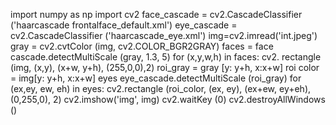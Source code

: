 import numpy as np
 import cv2
 face_cascade = cv2.CascadeClassifier ('haarcascade
 frontalface_default.xml')
 eye_cascade = cv2.CascadeClassifier ('haarcascade_eye.xml')
 img=cv2.imread('int.jpeg')
 gray = cv2.cvtColor (img, cv2.COLOR_BGR2GRAY)
 faces = face cascade.detectMultiScale (gray, 1.3, 5)
 for (x,y,w,h) in faces:
   cv2. rectangle (img, (x,y), (x+w, y+h), (255,0,0),2) roi_gray
 = gray [y: y+h, x:x+w]
   roi color = img[y: y+h, x:x+w]
   eyes eye_cascade.detectMultiScale (roi_gray)
   for (ex,ey, ew, eh) in eyes:
     cv2.rectangle (roi_color, (ex, ey), (ex+ew, ey+eh),
 (0,255,0), 2)
 cv2.imshow('img', img)
 cv2.waitKey (0)
 cv2.destroyAllWindows ()
